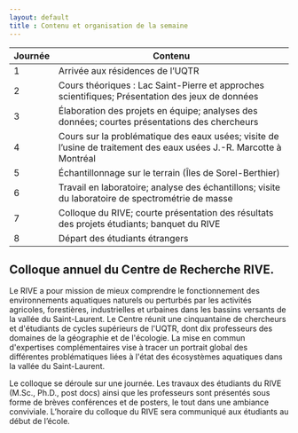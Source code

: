 ```yaml
---
layout: default
title : Contenu et organisation de la semaine
---
```


|Journée|Contenu|
|---|---|
|1|Arrivée aux résidences de l’UQTR|
|2|Cours théoriques : Lac Saint-Pierre et approches scientifiques; Présentation des jeux de données|
|3|Élaboration des projets en équipe; analyses des données; courtes présentations des chercheurs|
|4|Cours sur la problématique des eaux usées; visite de l’usine de traitement des eaux usées J.-R. Marcotte à Montréal|.
|5|Échantillonnage sur le terrain (Îles de Sorel-Berthier)|
|6|Travail en laboratoire; analyse des échantillons; visite du laboratoire de spectrométrie de masse|
|7|Colloque du RIVE; courte présentation des résultats des projets étudiants; banquet du RIVE|
|8|Départ des étudiants étrangers|


## Colloque annuel du Centre de Recherche RIVE. 
Le RIVE a pour mission de mieux comprendre le fonctionnement des environnements aquatiques naturels ou perturbés par les activités agricoles, forestières, industrielles et urbaines dans les bassins versants de la vallée du Saint-Laurent. Le Centre réunit une cinquantaine de chercheurs et d'étudiants de cycles supérieurs de l'UQTR, dont dix professeurs des domaines de la géographie et de l'écologie. La mise en commun d'expertises complémentaires vise à tracer un portrait global des différentes problématiques liées à l'état des écosystèmes aquatiques dans la vallée du Saint-Laurent. 

Le colloque se déroule sur une journée. Les travaux des étudiants du RIVE (M.Sc., Ph.D., post docs) ainsi que les professeurs sont présentés sous forme de brèves conférences et de posters, le tout dans une ambiance conviviale. L’horaire du colloque du RIVE sera communiqué aux étudiants au début de l’école. 
